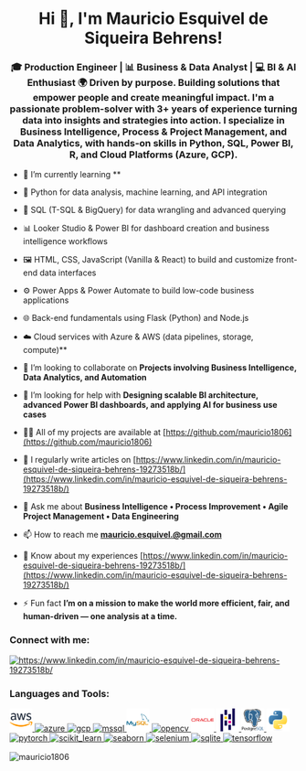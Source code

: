 <h1 align="center">Hi 👋, I'm Mauricio Esquivel de Siqueira Behrens!</h1>
<h3 align="center">🎓 Production Engineer | 📊 Business & Data Analyst | 💻 BI & AI Enthusiast 🌍 Driven by purpose. Building solutions that empower people and create meaningful impact. I'm a passionate problem-solver with 3+ years of experience turning data into insights and strategies into action. I specialize in Business Intelligence, Process & Project Management, and Data Analytics, with hands-on skills in Python, SQL, Power BI, R, and Cloud Platforms (Azure, GCP).</h3>

- 🌱 I’m currently learning **
- 🐍 Python for data analysis, machine learning, and API integration
- 💾 SQL (T-SQL & BigQuery) for data wrangling and advanced querying
- 📊 Looker Studio & Power BI for dashboard creation and business intelligence workflows
- 🖼️ HTML, CSS, JavaScript (Vanilla & React) to build and customize front-end data interfaces
- ⚙️ Power Apps & Power Automate to build low-code business applications
- 🌐 Back-end fundamentals using Flask (Python) and Node.js
- ☁️ Cloud services with Azure & AWS (data pipelines, storage, compute)**

- 👯 I’m looking to collaborate on **Projects involving Business Intelligence, Data Analytics, and Automation**

- 🤝 I’m looking for help with **Designing scalable BI architecture, advanced Power BI dashboards, and applying AI for business use cases**

- 👨‍💻 All of my projects are available at [https://github.com/mauricio1806](https://github.com/mauricio1806)

- 📝 I regularly write articles on [https://www.linkedin.com/in/mauricio-esquivel-de-siqueira-behrens-19273518b/](https://www.linkedin.com/in/mauricio-esquivel-de-siqueira-behrens-19273518b/)

- 💬 Ask me about **Business Intelligence • Process Improvement • Agile Project Management • Data Engineering**

- 📫 How to reach me **mauricio.esquivel.@gmail.com**

- 📄 Know about my experiences [https://www.linkedin.com/in/mauricio-esquivel-de-siqueira-behrens-19273518b/](https://www.linkedin.com/in/mauricio-esquivel-de-siqueira-behrens-19273518b/)

- ⚡ Fun fact **I’m on a mission to make the world more efficient, fair, and human-driven — one analysis at a time.**

<h3 align="left">Connect with me:</h3>
<p align="left">
<a href="https://linkedin.com/in/https://www.linkedin.com/in/mauricio-esquivel-de-siqueira-behrens-19273518b/" target="blank"><img align="center" src="https://raw.githubusercontent.com/rahuldkjain/github-profile-readme-generator/master/src/images/icons/Social/linked-in-alt.svg" alt="https://www.linkedin.com/in/mauricio-esquivel-de-siqueira-behrens-19273518b/" height="30" width="40" /></a>
</p>

<h3 align="left">Languages and Tools:</h3>
<p align="left"> <a href="https://aws.amazon.com" target="_blank" rel="noreferrer"> <img src="https://raw.githubusercontent.com/devicons/devicon/master/icons/amazonwebservices/amazonwebservices-original-wordmark.svg" alt="aws" width="40" height="40"/> </a> <a href="https://azure.microsoft.com/en-in/" target="_blank" rel="noreferrer"> <img src="https://www.vectorlogo.zone/logos/microsoft_azure/microsoft_azure-icon.svg" alt="azure" width="40" height="40"/> </a> <a href="https://cloud.google.com" target="_blank" rel="noreferrer"> <img src="https://www.vectorlogo.zone/logos/google_cloud/google_cloud-icon.svg" alt="gcp" width="40" height="40"/> </a> <a href="https://www.microsoft.com/en-us/sql-server" target="_blank" rel="noreferrer"> <img src="https://www.svgrepo.com/show/303229/microsoft-sql-server-logo.svg" alt="mssql" width="40" height="40"/> </a> <a href="https://www.mysql.com/" target="_blank" rel="noreferrer"> <img src="https://raw.githubusercontent.com/devicons/devicon/master/icons/mysql/mysql-original-wordmark.svg" alt="mysql" width="40" height="40"/> </a> <a href="https://opencv.org/" target="_blank" rel="noreferrer"> <img src="https://www.vectorlogo.zone/logos/opencv/opencv-icon.svg" alt="opencv" width="40" height="40"/> </a> <a href="https://www.oracle.com/" target="_blank" rel="noreferrer"> <img src="https://raw.githubusercontent.com/devicons/devicon/master/icons/oracle/oracle-original.svg" alt="oracle" width="40" height="40"/> </a> <a href="https://pandas.pydata.org/" target="_blank" rel="noreferrer"> <img src="https://raw.githubusercontent.com/devicons/devicon/2ae2a900d2f041da66e950e4d48052658d850630/icons/pandas/pandas-original.svg" alt="pandas" width="40" height="40"/> </a> <a href="https://www.postgresql.org" target="_blank" rel="noreferrer"> <img src="https://raw.githubusercontent.com/devicons/devicon/master/icons/postgresql/postgresql-original-wordmark.svg" alt="postgresql" width="40" height="40"/> </a> <a href="https://www.python.org" target="_blank" rel="noreferrer"> <img src="https://raw.githubusercontent.com/devicons/devicon/master/icons/python/python-original.svg" alt="python" width="40" height="40"/> </a> <a href="https://pytorch.org/" target="_blank" rel="noreferrer"> <img src="https://www.vectorlogo.zone/logos/pytorch/pytorch-icon.svg" alt="pytorch" width="40" height="40"/> </a> <a href="https://scikit-learn.org/" target="_blank" rel="noreferrer"> <img src="https://upload.wikimedia.org/wikipedia/commons/0/05/Scikit_learn_logo_small.svg" alt="scikit_learn" width="40" height="40"/> </a> <a href="https://seaborn.pydata.org/" target="_blank" rel="noreferrer"> <img src="https://seaborn.pydata.org/_images/logo-mark-lightbg.svg" alt="seaborn" width="40" height="40"/> </a> <a href="https://www.selenium.dev" target="_blank" rel="noreferrer"> <img src="https://raw.githubusercontent.com/detain/svg-logos/780f25886640cef088af994181646db2f6b1a3f8/svg/selenium-logo.svg" alt="selenium" width="40" height="40"/> </a> <a href="https://www.sqlite.org/" target="_blank" rel="noreferrer"> <img src="https://www.vectorlogo.zone/logos/sqlite/sqlite-icon.svg" alt="sqlite" width="40" height="40"/> </a> <a href="https://www.tensorflow.org" target="_blank" rel="noreferrer"> <img src="https://www.vectorlogo.zone/logos/tensorflow/tensorflow-icon.svg" alt="tensorflow" width="40" height="40"/> </a> </p>

<p><img align="center" src="https://github-readme-stats.vercel.app/api/top-langs?username=mauricio1806&show_icons=true&locale=en&layout=compact" alt="mauricio1806" /></p>

